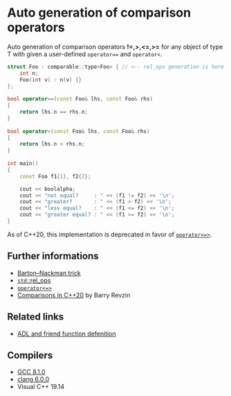 # Auto generation of comparison operators
Auto generation of comparison operators __!=,>,<=,>=__ for any object of type T with given a user-defined `operator==` and `operator<`. 
```cpp
struct Foo : comparable::type<Foo> { // <-- rel_ops generation is here
    int n;
    Foo(int v) : n(v) {}
};
 
bool operator==(const Foo& lhs, const Foo& rhs)
{
    return lhs.n == rhs.n;
}
 
bool operator<(const Foo& lhs, const Foo& rhs)
{
    return lhs.n < rhs.n;
}
 
int main()
{
    const Foo f1{1}, f2{2};

    cout << boolalpha;
    cout << "not equal?     : " << (f1 != f2) << '\n';
    cout << "greater?       : " << (f1 > f2) << '\n';
    cout << "less equal?    : " << (f1 <= f2) << '\n';
    cout << "greater equal? : " << (f1 >= f2) << '\n';
}
```
As of C++20, this implementation is deprecated in favor of [`operator<=>`](https://en.cppreference.com/w/cpp/language/default_comparisons).

## Further informations
* [Barton–Nackman trick](https://en.wikipedia.org/wiki/Barton%E2%80%93Nackman_trick)
* [`std`::rel_ops](https://en.cppreference.com/w/cpp/utility/rel_ops/operator_cmp)
* [`operator<=>`](https://en.cppreference.com/w/cpp/language/default_comparisons)
* [Comparisons in C++20](https://brevzin.github.io/c++/2019/07/28/comparisons-cpp20/) by Barry Revzin
## Related links
* [ADL and friend function defenition](https://github.com/nikolaAV/Storehouse-Of-Knowledge/blob/master/questions/README.md#argument-dependent-lookup-friend-function-definition)

## Compilers
* [GCC 8.1.0](https://wandbox.org/)
* [clang 6.0.0](https://wandbox.org/)
* Visual C++ 19.14 
